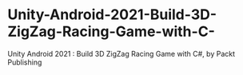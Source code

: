 


# Unity-Android-2021-Build-3D-ZigZag-Racing-Game-with-C-
Unity Android 2021 : Build 3D ZigZag Racing Game with C#, by Packt Publishing
